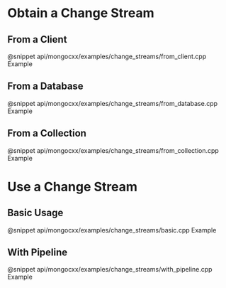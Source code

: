 # Obtain a Change Stream

## From a Client

@snippet api/mongocxx/examples/change_streams/from_client.cpp Example

## From a Database

@snippet api/mongocxx/examples/change_streams/from_database.cpp Example

## From a Collection

@snippet api/mongocxx/examples/change_streams/from_collection.cpp Example

# Use a Change Stream

## Basic Usage

@snippet api/mongocxx/examples/change_streams/basic.cpp Example

## With Pipeline

@snippet api/mongocxx/examples/change_streams/with_pipeline.cpp Example
